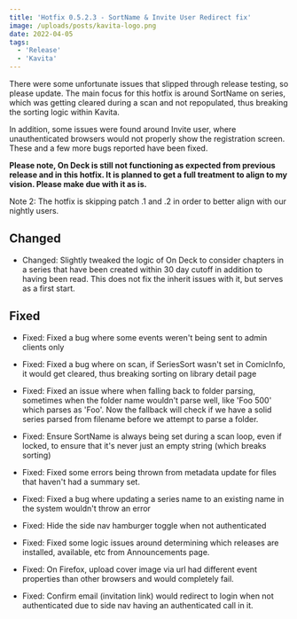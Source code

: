 ```yaml
---
title: 'Hotfix 0.5.2.3 - SortName & Invite User Redirect fix'
image: /uploads/posts/kavita-logo.png
date: 2022-04-05
tags:
  - 'Release'
  - 'Kavita'
---
```


There were some unfortunate issues that slipped through release testing, so please update. The main focus for this hotfix is around SortName on series, which was getting cleared during a scan and not repopulated, thus breaking the sorting logic within Kavita. 



In addition, some issues were found around Invite user, where unauthenticated browsers would not properly show the registration screen. These and a few more bugs reported have been fixed.



**Please note, On Deck is still not functioning as expected from previous release and in this hotfix. It is planned to get a full treatment to align to my vision. Please make due with it as is.** 



Note 2: The hotfix is skipping patch .1 and .2 in order to better align with our nightly users. 



## Changed

- Changed: Slightly tweaked the logic of On Deck to consider chapters in a series that have been created within 30 day cutoff in addition to having been read. This does not fix the inherit issues with it, but serves as a first start. 



## Fixed

- Fixed: Fixed a bug where some events weren't being sent to admin clients only

- Fixed: Fixed a bug where on scan, if SeriesSort wasn't set in ComicInfo, it would get cleared, thus breaking sorting on library detail page 

- Fixed: Fixed an issue where when falling back to folder parsing, sometimes when the folder name wouldn't parse well, like 'Foo 500' which parses as 'Foo'. Now the fallback will check if we have a solid series parsed from filename before we attempt to parse a folder. 

- Fixed: Ensure SortName is always being set during a scan loop, even if locked, to ensure that it's never just an empty string (which breaks sorting)

- Fixed: Fixed some errors being thrown from metadata update for files that haven't had a summary set.

- Fixed: Fixed a bug where updating a series name to an existing name in the system wouldn't throw an error 

- Fixed: Hide the side nav hamburger toggle when not authenticated

- Fixed: Fixed some logic issues around determining which releases are installed, available, etc from Announcements page. 

- Fixed: On Firefox, upload cover image via url had different event properties than other browsers and would completely fail.

- Fixed: Confirm email (invitation link) would redirect to login when not authenticated due to side nav having an authenticated call in it. 

